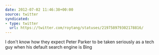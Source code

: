 ```yaml
---
date: 2012-07-02 11:46:38+00:00
source: twitter
syndicated:
- type: twitter
  url: https://twitter.com/roytang/statuses/219758979302178816/
---
```


I don't know how they expect Peter Parker to be taken seriously as a tech guy when his default search engine is Bing